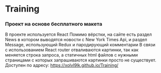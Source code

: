 # Training
### Проект на основе бесплатного макета
В проекте используется React
Помимо вёрстки, на сайте есть раздел News в котором выводятся новости с New York Times Api, и раздел Message, использующий Redux и пародирующий комментарии
В связи с использованием React router отваливаются картинки, так как меняется строка запроса, а статичных html файлов с нужными страницами с которых запрашиваются картинки просто не существует.  
Доступен по адресу: https://xolvl9lk.github.io/Training/
